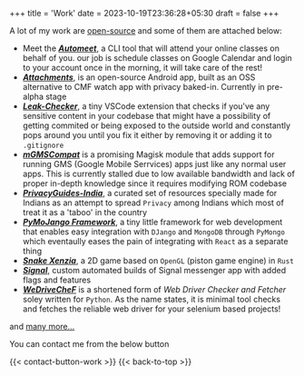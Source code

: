 +++
title = 'Work'
date = 2023-10-19T23:36:28+05:30
draft = false
+++

A lot of my work are [open-source](https://github.com/pixincreate?tab=repositories) and some of them are attached below:

- Meet the [_**Automeet**_](https://github.com/pixincreate/Automeet),
a CLI tool that will attend your online classes on behalf of you. our job is schedule classes on Google Calendar and login to your account once in the morning, it will take care of the rest!
- [_**Attachments**_](https://github.com/pixincreate/Attachments), is an open-source Android app, built as an OSS alternative to CMF watch app with privacy baked-in. Currently in pre-alpha stage
- [_**Leak-Checker**_](https://github.com/pixincreate/leak-checker), a tiny VSCode extension that checks if you've any sensitive content in your codebase that might have a possibility of getting commited or being exposed to the outside world and constantly pops around you until you fix it either by removing it or adding it to `.gitignore`
- [_**mGMSCompat**_](https://github.com/pixincreate/mGMSCompat) is a promising Magisk module that adds support for running GMS (Google Mobile Serrvices) apps just like any normal user apps. This is currently stalled due to low available bandwidth and lack of proper in-depth knowledge since it requires modifying ROM codebase
- [_**PrivacyGuides-India**_](https://github.com/pixincreate/PrivacyGuides-India), a curated set of resources specially made for Indians as an attempt to spread `Privacy` among Indians which most of treat it as a 'taboo' in the country
- [_**PyMoJango Framework**_](https://github.com/pixincreate/pymojango-framework), a tiny little framework for web development that enables easy integration with `DJango` and `MongoDB` through `PyMongo` which eventaully eases the pain of integrating with `React` as a separate thing
- [_**Snake Xenzia**_](https://github.com/pixincreate/snake_game), a 2D game based on `OpenGL` (piston game engine) in `Rust`
- [_**Signal**_](https://github.com/pixincreate/Signal), custom automated builds of Signal messenger app with added flags and features
- [_**WeDriveCheF**_](https://github.com/pixincreate/WeDriveCheF) is a shortened form of _Web Driver Checker and Fetcher_ soley written for `Python`.  As the name states, it is minimal tool checks and fetches the reliable web driver for your selenium based projects!

and [many more...](https://github.com/pixincreate?tab=repositories)

You can contact me from the below button

{{< contact-button-work >}}
{{< back-to-top >}}

